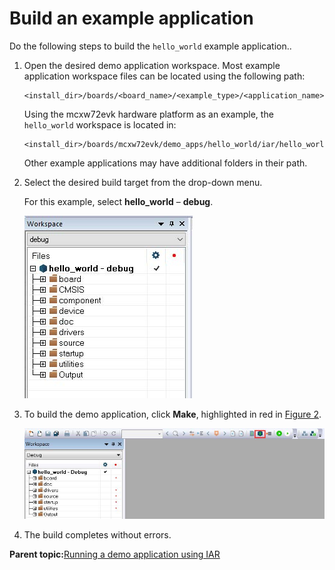 # Build an example application 

Do the following steps to build the `hello_world` example application..

1.  Open the desired demo application workspace. Most example application workspace files can be located using the following path:

    ```
    <install_dir>/boards/<board_name>/<example_type>/<application_name>/iar
    ```

    Using the mcxw72evk hardware platform as an example, the `hello_world` workspace is located in:

    ```
    <install_dir>/boards/mcxw72evk/demo_apps/hello_world/iar/hello_world.eww
    ```

    Other example applications may have additional folders in their path.

2.  Select the desired build target from the drop-down menu.

    For this example, select **hello\_world** – **debug**.

    ![](../images/iar_demo_build_target_selection.jpg "Demo build target selection")

3.  To build the demo application, click **Make**, highlighted in red in [Figure 2](#FIG_BUILDDEMO).

    ![](../images/iar_building_the_demo_application.jpg "Building the demo application")

4.  The build completes without errors.

**Parent topic:**[Running a demo application using IAR](../topics/running_a_demo_application_using_iar.md)


